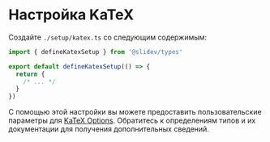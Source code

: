 # Настройка KaTeX

<Environment type="node" />

Создайте `./setup/katex.ts` со следующим содержимым:

```ts
import { defineKatexSetup } from '@slidev/types'

export default defineKatexSetup(() => {
  return {
    /* ... */
  }
})
```

С помощью этой настройки вы можете предоставить пользовательские параметры для [KaTeX Options](https://katex.org/docs/options.html). Обратитесь к определениям типов и их документации для получения дополнительных сведений.

